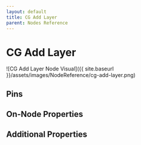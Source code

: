 ```yaml
---
layout: default
title: CG Add Layer
parent: Nodes Reference
---
```

# CG Add Layer

![CG Add Layer Node Visual]({{ site.baseurl }}/assets/images/NodeReference/cg-add-layer.png)

## Pins

## On-Node Properties

## Additional Properties